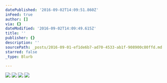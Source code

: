 ```yaml
---
datePublished: '2016-09-02T14:09:51.860Z'
inFeed: true
author: []
via: {}
dateModified: '2016-09-02T14:09:49.615Z'
title: ''
publisher: {}
description: ''
sourcePath: _posts/2016-09-01-ef1de6b7-ad70-4533-ab1f-908900c80ffd.md
starred: false
_type: Blurb

---
```

![](https://the-grid-user-content.s3-us-west-2.amazonaws.com/21b02275-7539-494d-bca3-cf7eebf0a773.jpg)
![](https://s3-us-west-2.amazonaws.com/the-grid-img/p/bb3b00770c038d5bd9be4915780dfc289ba886ae.jpg)
![](https://the-grid-user-content.s3-us-west-2.amazonaws.com/b97d6ebd-40c1-4145-8fea-8de7e446f15e.jpg)
![](https://the-grid-user-content.s3-us-west-2.amazonaws.com/24bd0fdc-f1aa-47e2-9a35-4f263fd22def.jpg)